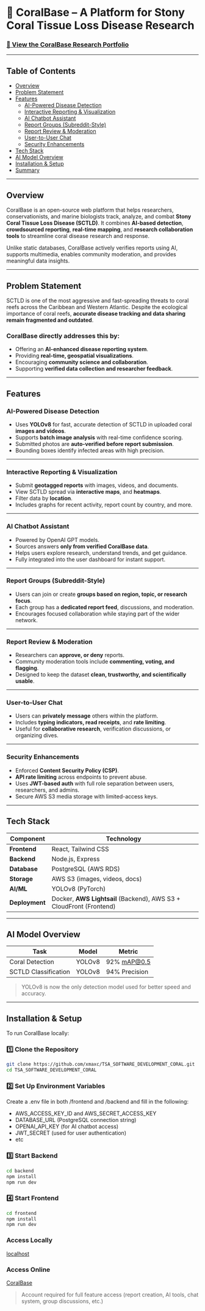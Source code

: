 # 🌊 CoralBase – A Platform for Stony Coral Tissue Loss Disease Research  

### [🔗 View the CoralBase Research Portfolio](https://drive.google.com/file/d/1OWrwFZrMstYnnVN8LTCXvmw1XLf2qcQX/view?usp=sharing)

---

## Table of Contents
- [Overview](#overview)
- [Problem Statement](#problem-statement)
- [Features](#-features)
  - [AI-Powered Disease Detection](#-ai-powered-disease-detection)
  - [Interactive Reporting & Visualization](#-interactive-reporting--visualization)
  - [AI Chatbot Assistant](#-ai-chatbot-assistant)
  - [Report Groups (Subreddit-Style)](#-report-groups-subreddit-style)
  - [Report Review & Moderation](#-report-review--moderation)
  - [User-to-User Chat](#-user-to-user-chat)
  - [Security Enhancements](#-security-enhancements)
- [Tech Stack](#-tech-stack)
- [AI Model Overview](#-ai-model-overview)
- [Installation & Setup](#-installation--setup)
- [Summary](#-summary)

---

## Overview  
CoralBase is an open-source web platform that helps researchers, conservationists, and marine biologists track, analyze, and combat **Stony Coral Tissue Loss Disease (SCTLD)**. It combines **AI-based detection**, **crowdsourced reporting**, **real-time mapping**, and **research collaboration tools** to streamline coral disease research and response.

Unlike static databases, CoralBase actively verifies reports using AI, supports multimedia, enables community moderation, and provides meaningful data insights.

---

## Problem Statement  
SCTLD is one of the most aggressive and fast-spreading threats to coral reefs across the Caribbean and Western Atlantic. Despite the ecological importance of coral reefs, **accurate disease tracking and data sharing remain fragmented and outdated**.

### CoralBase directly addresses this by:
- Offering an **AI-enhanced disease reporting system**.
- Providing **real-time, geospatial visualizations**.
- Encouraging **community science and collaboration**.
- Supporting **verified data collection and researcher feedback**.

---

## Features  

### AI-Powered Disease Detection  
- Uses **YOLOv8** for fast, accurate detection of SCTLD in uploaded coral **images and videos**.  
- Supports **batch image analysis** with real-time confidence scoring.  
- Submitted photos are **auto-verified before report submission**.  
- Bounding boxes identify infected areas with high precision.  

---

### Interactive Reporting & Visualization  
- Submit **geotagged reports** with images, videos, and documents.  
- View SCTLD spread via **interactive maps**, and **heatmaps**.  
- Filter data by **location**.  
- Includes graphs for recent activity, report count by country, and more.

---

### AI Chatbot Assistant  
- Powered by OpenAI GPT models.  
- Sources answers **only from verified CoralBase data**.  
- Helps users explore research, understand trends, and get guidance.  
- Fully integrated into the user dashboard for instant support.

---

### Report Groups (Subreddit-Style)  
- Users can join or create **groups based on region, topic, or research focus**.  
- Each group has a **dedicated report feed**, discussions, and moderation.  
- Encourages focused collaboration while staying part of the wider network.

---

### Report Review & Moderation  
- Researchers can **approve, or deny** reports.    
- Community moderation tools include **commenting, voting, and flagging**.  
- Designed to keep the dataset **clean, trustworthy, and scientifically usable**.

---

### User-to-User Chat  
- Users can **privately message** others within the platform.  
- Includes **typing indicators, read receipts**, and **rate limiting**.  
- Useful for **collaborative research**, verification discussions, or organizing dives.

---

### Security Enhancements  
- Enforced **Content Security Policy (CSP)**.  
- **API rate limiting** across endpoints to prevent abuse.  
- Uses **JWT-based auth** with full role separation between users, researchers, and admins.  
- Secure AWS S3 media storage with limited-access keys.

---

## Tech Stack  

| **Component**      | **Technology** |
|--------------------|----------------|
| **Frontend**       | React, Tailwind CSS |
| **Backend**        | Node.js, Express |
| **Database**       | PostgreSQL (AWS RDS) |
| **Storage**        | AWS S3 (images, videos, docs) |
| **AI/ML**          | YOLOv8 (PyTorch) |
| **Deployment**     | Docker, **AWS Lightsail** (Backend), AWS S3 + CloudFront (Frontend) |

---

## AI Model Overview  

| Task                    | Model    | Metric         |
|-------------------------|----------|----------------|
| Coral Detection         | YOLOv8   | 92% mAP@0.5    |
| SCTLD Classification    | YOLOv8   | 94% Precision  |

> YOLOv8 is now the only detection model used for better speed and accuracy.

---

## Installation & Setup  

To run CoralBase locally:

### 1️⃣ Clone the Repository 
```bash
git clone https://github.com/xmaxc/TSA_SOFTWARE_DEVELOPMENT_CORAL.git
cd TSA_SOFTWARE_DEVELOPMENT_CORAL
```

### 2️⃣ Set Up Environment Variables
Create a .env file in both /frontend and /backend and fill in the following:
- AWS_ACCESS_KEY_ID and AWS_SECRET_ACCESS_KEY
- DATABASE_URL (PostgreSQL connection string)
- OPENAI_API_KEY (for AI chatbot access)
- JWT_SECRET (used for user authentication)
- etc

### 3️⃣ Start Backend
```bash
cd backend
npm install
npm run dev
```

### 4️⃣ Start Frontend
```bash
cd frontend
npm install
npm run dev
```

### Access Locally
[localhost](http://localhost:5173)

### Access Online
[CoralBase](coralbase.net)
> Account required for full feature access (report creation, AI tools, chat system, group discussions, etc.)

